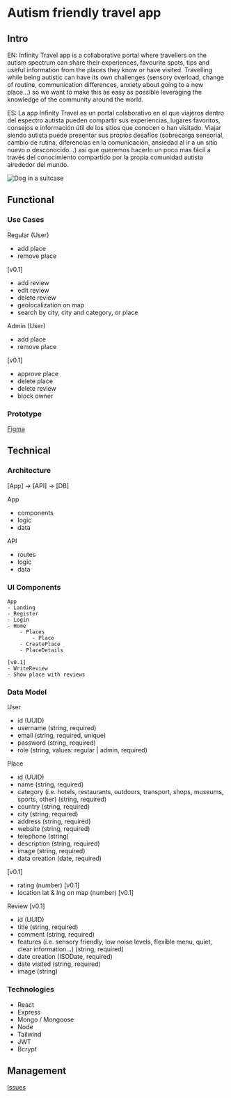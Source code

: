 # Autism friendly travel app

## Intro

EN: Infinity Travel app is a collaborative portal where travellers on the autism spectrum can share their experiences, favourite spots, tips and useful information from the places they know or have visited. Travelling while being autistic can have its own challenges (sensory overload, change of routine, communication differences, anxiety about going to a new place...) so we want to make this as easy as possible leveraging the knowledge of the community around the world.

ES: La app Infinity Travel es un portal colaborativo en el que viajeros dentro del espectro autista pueden compartir sus experiencias, lugares favoritos, consejos e información útil de los sitios que conocen o han visitado. Viajar siendo autista puede presentar sus propios desafíos (sobrecarga sensorial, cambio de rutina, diferencias en la comunicación, ansiedad al ir a un sitio nuevo o desconocido...) así que queremos hacerlo un poco mas fácil a través del conocimiento compartido por la propia comunidad autista alrededor del mundo.

![Dog in a suitcase](https://media.giphy.com/media/v1.Y2lkPTc5MGI3NjExYWRvZGZnY2kwamFldWU5eHpzZW83Y21rZDN5OGJib3Rna3k0bDJxYSZlcD12MV9naWZzX3NlYXJjaCZjdD1n/14wXMGbHjXK2k0/giphy.gif)

## Functional

### Use Cases

Regular (User)
- add place
- remove place

[v0.1]
- add review
- edit review
- delete review
- geolocalization on map 
- search by city, city and category, or place 

Admin (User)
- add place 
- remove place

[v0.1]
- approve place
- delete place
- delete review
- block owner

### Prototype

[Figma](https://www.figma.com/proto/CJLXOanjDKGflaRQcdJVKp/Autism-friendly-travel-App?node-id=3-36&p=f&t=90MKs1klT8m29D0D-0&scaling=min-zoom&content-scaling=fixed&page-id=0%3A1&starting-point-node-id=3%3A36)

## Technical

### Architecture

[App] -> [API] -> [DB]

App
- components
- logic
- data

API
- routes
- logic
- data

### UI Components
```
App
- Landing
- Register
- Login
- Home
    - Places
        - Place
    - CreatePlace
    - PlaceDetails

[v0.1]
- WriteReview
- Show place with reviews

```

### Data Model

User
- id (UUID)
- username (string, required)
- email (string, required, unique)
- password (string, required)
- role (string, values: regular | admin, required)

Place
- id (UUID)
- name (string, required)
- category (i.e. hotels, restaurants, outdoors, transport, shops, museums, sports, other) (string, required)
- country (string, required)
- city (string, required)
- address (string, required)
- website (string, required)
- telephone (string)
- description (string, required)
- image (string, required)
- data creation (date, required)

[v0.1]
- rating (number) [v0.1]
- location lat & lng on map (number) [v0.1]

Review [v0.1]
- id (UUID)
- title (string, required)
- comment (string, required)
- features (i.e. sensory friendly, low noise levels, flexible menu, quiet, clear information...) (string, required)
- date creation (ISODate, required)
- date visited (string, required)
- image (string)

### Technologies
- React
- Express
- Mongo / Mongoose
- Node
- Tailwind
- JWT
- Bcrypt

## Management

[Issues](https://github.com/b00tc4mp/eurofirms-bootcamp-202502/issues/93)